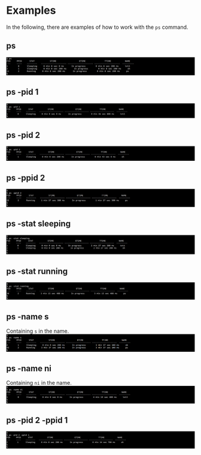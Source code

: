# Examples
In the following, there are examples of how to work with the `ps` command.


## ps

![cmd](https://github.com/gkiarashv/xv6/blob/main/images/ps.png)

## ps -pid 1
![cmd](https://github.com/gkiarashv/xv6/blob/main/images/pspid1.png)


## ps -pid 2
![cmd](https://github.com/gkiarashv/xv6/blob/main/images/pspid2.png)

## ps -ppid 2
![cmd](https://github.com/gkiarashv/xv6/blob/main/images/psppid2.png)

## ps -stat sleeping
![cmd](https://github.com/gkiarashv/xv6/blob/main/images/psstatsleeping.png)

## ps -stat running
![cmd](https://github.com/gkiarashv/xv6/blob/main/images/psstatrunning.png)

## ps -name s
Containing `s` in the name.
![cmd](https://github.com/gkiarashv/xv6/blob/main/images/psnames.png)


## ps -name ni
Containing `ni` in the name.
![cmd](https://github.com/gkiarashv/xv6/blob/main/images/psnameni.png)


## ps -pid 2 -ppid 1
![cmd](https://github.com/gkiarashv/xv6/blob/main/images/pspidppid.png)

